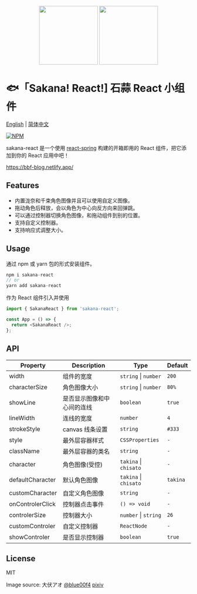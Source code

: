 <p align="center">
<img src="https://raw.githubusercontent.com/boiboif/sakana-react/main/src/assets/img/chisato.png" height="160px">
<img src="https://raw.githubusercontent.com/boiboif/sakana-react/main/src/assets/img/takina.png" height="160px">
</p>

# 🐟「Sakana! React!] 石蒜 React 小组件

[English](https://github.com/boiboif/sakana-react/blob/main/README.md) | [简体中文](https://github.com/boiboif/sakana-react/blob/main/README.zh.md)

[![NPM](https://img.shields.io/npm/v/sakana-react)](https://www.npmjs.com/package/sakana-react)

sakana-react 是一个使用 [react-spring](https://react-spring.io/) 构建的开箱即用的 React 组件，把它添加到你的 React 应用中吧！

<https://bbf-blog.netlify.app/>

## Features

- 内置泷奈和千束角色图像并且可以使用自定义图像。
- 拖动角色后释放，会以角色为中心向反方向来回弹跳。
- 可以通过控制器切换角色图像，和拖动组件到别的位置。
- 支持自定义控制器。
- 支持响应式调整大小。

## Usage

通过 npm 或 yarn 包的形式安装组件。

```ts
npm i sakana-react
// or
yarn add sakana-react
```

作为 React 组件引入并使用

```ts
import { SakanaReact } from 'sakana-react';

const App = () => {
  return <SakanaReact />;
};
```

## API

| Property         | Description                | Type                  | Default  |
| ---------------- | -------------------------- | --------------------- | -------- |
| width            | 组件的宽度                 | `string` \| `number`  | `200`    |
| characterSize    | 角色图像大小               | `string` \| `number`  | `80%`    |
| showLine         | 是否显示图像和中心间的连线 | `boolean`             | `true`   |
| lineWidth        | 连线的宽度                 | `number`              | `4`      |
| strokeStyle      | canvas 线条设置            | `string`              | `#333`   |
| style            | 最外层容器样式             | `CSSProperties`       | `-`      |
| className        | 最外层容器的类名           | `string`              | `-`      |
| character        | 角色图像(受控)             | `takina` \| `chisato` | `-`      |
| defaultCharacter | 默认角色图像               | `takina` \| `chisato` | `takina` |
| customCharacter  | 自定义角色图像             | `string`              | `-`      |
| onControlerClick | 控制器点击事件             | `() => void`          | `-`      |
| controlerSize    | 控制器大小                 | `number` \| `string`  | `26`     |
| customControler  | 自定义控制器               | `ReactNode`           | `-`      |
| showControler    | 是否显示控制器             | `boolean`             | `true`   |

## License

MIT

Image source: 大伏アオ [@blue00f4](https://twitter.com/blue00f4) [pixiv](https://pixiv.me/aoiroblue1340)
